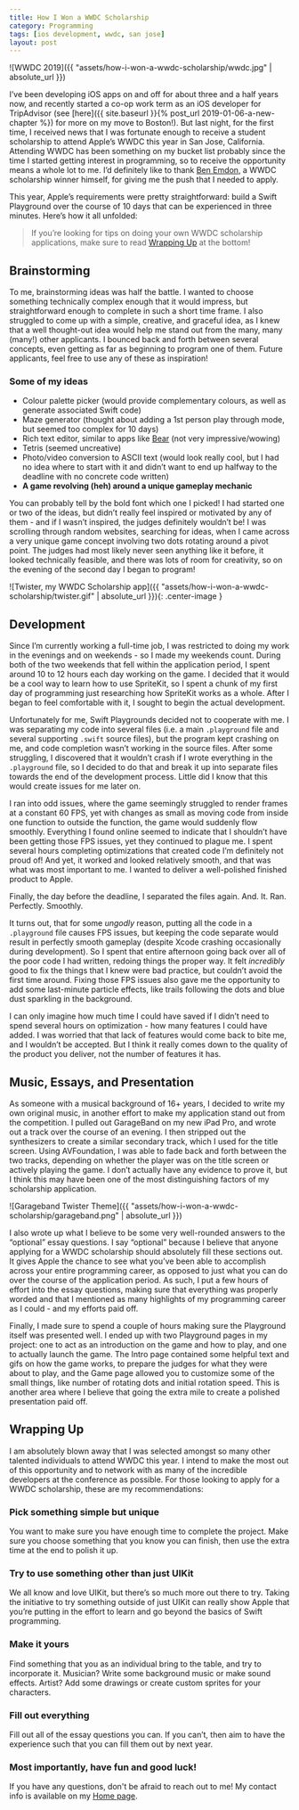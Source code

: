 ```yaml
---
title: How I Won a WWDC Scholarship
category: Programming
tags: [ios development, wwdc, san jose]
layout: post
---
```


![WWDC 2019]({{ "assets/how-i-won-a-wwdc-scholarship/wwdc.jpg" | absolute_url }})

I’ve been developing iOS apps on and off for about three and a half years now, and recently started a co-op work term as an iOS developer for TripAdvisor (see [here]({{ site.baseurl }}{% post_url 2019-01-06-a-new-chapter %}) for more on my move to Boston!). But last night, for the first time, I received news that I was fortunate enough to receive a student scholarship to attend Apple’s WWDC this year in San Jose, California. Attending WWDC has been something on my bucket list probably since the time I started getting interest in programming, so to receive the opportunity means a whole lot to me. I’d definitely like to thank [Ben Emdon](https://benemdon.github.io/), a WWDC scholarship winner himself, for giving me the push that I needed to apply.<!--more-->

This year, Apple’s requirements were pretty straightforward: build a Swift Playground over the course of 10 days that can be experienced in three minutes. Here’s how it all unfolded:

> If you’re looking for tips on doing your own WWDC scholarship applications, make sure to read [Wrapping Up](#wrapping-up) at the bottom!

## Brainstorming

To me, brainstorming ideas was half the battle. I wanted to choose something technically complex enough that it would impress, but straightforward enough to complete in such a short time frame. I also struggled to come up with a simple, creative, and graceful idea, as I knew that a well thought-out idea would help me stand out from the many, many (many!) other applicants. I bounced back and forth between several concepts, even getting as far as beginning to program one of them. Future applicants, feel free to use any of these as inspiration!

### Some of my ideas

- Colour palette picker (would provide complementary colours, as well as generate associated Swift code)
- Maze generator (thought about adding a 1st person play through mode, but seemed too complex for 10 days)
- Rich text editor, similar to apps like [Bear](https://bear.app/) (not very impressive/wowing)
- Tetris (seemed uncreative)
- Photo/video conversion to ASCII text (would look really cool, but I had no idea where to start with it and didn’t want to end up halfway to the deadline with no concrete code written)
- **A game revolving (heh) around a unique gameplay mechanic**

You can probably tell by the bold font which one I picked! I had started one or two of the ideas, but didn’t really feel inspired or motivated by any of them - and if I wasn’t inspired, the judges definitely wouldn’t be! I was scrolling through random websites, searching for ideas, when I came across a very unique game concept involving two dots rotating around a pivot point. The judges had most likely never seen anything like it before, it looked technically feasible, and there was lots of room for creativity, so on the evening of the second day I began to program!

![Twister, my WWDC Scholarship app]({{ "assets/how-i-won-a-wwdc-scholarship/twister.gif" | absolute_url }}){: .center-image }

## Development

Since I’m currently working a full-time job, I was restricted to doing my work in the evenings and on weekends - so I made my weekends count. During both of the two weekends that fell within the application period, I spent around 10 to 12 hours each day working on the game. I decided that it would be a cool way to learn how to use SpriteKit, so I spent a chunk of my first day of programming just researching how SpriteKit works as a whole. After I began to feel comfortable with it, I sought to begin the actual development.

Unfortunately for me, Swift Playgrounds decided not to cooperate with me. I was separating my code into several files (i.e. a main `.playground` file and several supporting `.swift` source files), but the program kept crashing on me, and code completion wasn’t working in the source files. After some struggling, I discovered that it wouldn’t crash if I wrote everything in the `.playground` file, so I decided to do that and break it up into separate files towards the end of the development process. Little did I know that this would create issues for me later on.

I ran into odd issues, where the game seemingly struggled to render frames at a constant 60 FPS, yet with changes as small as moving code from inside one function to outside the function, the game would suddenly flow smoothly. Everything I found online seemed to indicate that I shouldn’t have been getting those FPS issues, yet they continued to plague me. I spent several hours completing optimizations that created code I’m definitely not proud of! And yet, it worked and looked relatively smooth, and that was what was most important to me. I wanted to deliver a well-polished finished product to Apple.

Finally, the day before the deadline, I separated the files again. And. It. Ran. Perfectly. Smoothly.

It turns out, that for some *ungodly* reason, putting all the code in a `.playground` file causes FPS issues, but keeping the code separate would result in perfectly smooth gameplay (despite Xcode crashing occasionally during development). So I spent that entire afternoon going back over all of the poor code I had written, redoing things the proper way. It felt *incredibly* good to fix the things that I knew were bad practice, but couldn’t avoid the first time around. Fixing those FPS issues also gave me the opportunity to add some last-minute particle effects, like trails following the dots and blue dust sparkling in the background.

I can only imagine how much time I could have saved if I didn’t need to spend several hours on optimization - how many features I could have added. I was worried that that lack of features would come back to bite me, and I wouldn’t be accepted. But I think it really comes down to the quality of the product you deliver, not the number of features it has.

## Music, Essays, and Presentation

As someone with a musical background of 16+ years, I decided to write my own original music, in another effort to make my application stand out from the competition. I pulled out GarageBand on my new iPad Pro, and wrote out a track over the course of an evening. I then stripped out the synthesizers to create a similar secondary track, which I used for the title screen. Using AVFoundation, I was able to fade back and forth between the two tracks, depending on whether the player was on the title screen or actively playing the game. I don’t actually have any evidence to prove it, but I think this may have been one of the most distinguishing factors of my scholarship application.

![Garageband Twister Theme]({{ "assets/how-i-won-a-wwdc-scholarship/garageband.png" | absolute_url }})

I also wrote up what I believe to be some very well-rounded answers to the “optional” essay questions. I say “optional” because I believe that anyone applying for a WWDC scholarship should absolutely fill these sections out. It gives Apple the chance to see what you’ve been able to accomplish across your entire programming career, as opposed to just what you can do over the course of the application period. As such, I put a few hours of effort into the essay questions, making sure that everything was properly worded and that I mentioned as many highlights of my programming career as I could - and my efforts paid off.

Finally, I made sure to spend a couple of hours making sure the Playground itself was presented well. I ended up with two Playground pages in my project: one to act as an introduction on the game and how to play, and one to actually launch the game. The Intro page contained some helpful text and gifs on how the game works, to prepare the judges for what they were about to play, and the Game page allowed you to customize some of the small things, like number of rotating dots and initial rotation speed. This is another area where I believe that going the extra mile to create a polished presentation paid off.

## Wrapping Up

I am absolutely blown away that I was selected amongst so many other talented individuals to attend WWDC this year. I intend to make the most out of this opportunity and to network with as many of the incredible developers at the conference as possible. For those looking to apply for a WWDC scholarship, these are my recommendations:

### Pick something simple but unique

You want to make sure you have enough time to complete the project. Make sure you choose something that you know you can finish, then use the extra time at the end to polish it up.

### Try to use something other than just UIKit

We all know and love UIKit, but there’s so much more out there to try. Taking the initiative to try something outside of just UIKit can really show Apple that you’re putting in the effort to learn and go beyond the basics of Swift programming.

### Make it yours

Find something that you as an individual bring to the table, and try to incorporate it. Musician? Write some background music or make sound effects. Artist? Add some drawings or create custom sprites for your characters.

### Fill out everything

Fill out all of the essay questions you can. If you can’t, then aim to have the experience such that you can fill them out by next year.

### Most importantly, have fun and good luck!

If you have any questions, don't be afraid to reach out to me! My contact info is available on my [Home page](https://averyvine.com).

